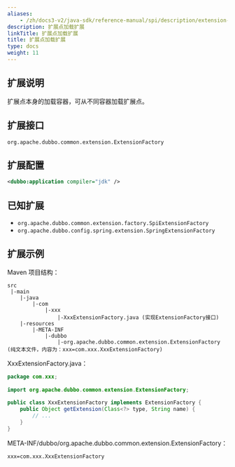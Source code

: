 ```yaml
---
aliases:
    - /zh/docs3-v2/java-sdk/reference-manual/spi/description/extension-factory/
description: 扩展点加载扩展
linkTitle: 扩展点加载扩展
title: 扩展点加载扩展
type: docs
weight: 11
---
```



## 扩展说明

扩展点本身的加载容器，可从不同容器加载扩展点。

## 扩展接口

`org.apache.dubbo.common.extension.ExtensionFactory`

## 扩展配置

```xml
<dubbo:application compiler="jdk" />
```

## 已知扩展

* `org.apache.dubbo.common.extension.factory.SpiExtensionFactory`
* `org.apache.dubbo.config.spring.extension.SpringExtensionFactory`

## 扩展示例

Maven 项目结构：

```
src
 |-main
    |-java
        |-com
            |-xxx
                |-XxxExtensionFactory.java (实现ExtensionFactory接口)
    |-resources
        |-META-INF
            |-dubbo
                |-org.apache.dubbo.common.extension.ExtensionFactory (纯文本文件，内容为：xxx=com.xxx.XxxExtensionFactory)
```

XxxExtensionFactory.java：

```java
package com.xxx;
 
import org.apache.dubbo.common.extension.ExtensionFactory;
 
public class XxxExtensionFactory implements ExtensionFactory {
    public Object getExtension(Class<?> type, String name) {
        // ...
    }
}
```

META-INF/dubbo/org.apache.dubbo.common.extension.ExtensionFactory：

```properties
xxx=com.xxx.XxxExtensionFactory
```